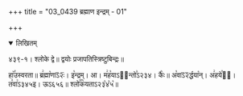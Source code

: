 +++
title = "03_0439 ब्रह्माण इन्द्रम् - 01"

+++
<details open><summary>लिखितम्</summary>

४३९-१। श्लोके द्वे॥ द्वयोः प्रजापतिस्त्रिष्टुबिन्द्रः॥

हा꣥꣯उस्वरता॥ ब्र꣢ह्मा꣡णाऽ᳒२ः᳒। इ꣡न्द्रम्। आ। म꣢ह꣡याऽ२᳐न्तो꣣ऽ२३४। कैः꣥॥ अ꣡वाऽ᳒२᳒र्द्धया꣡न्। अ꣢हये꣯ह᳐। त꣣वा꣢ऽ३४५इ। ऊऽ६५६॥ श्लो꣢꣯क꣡यताऽ२३꣡४꣡५꣡॥
</details>